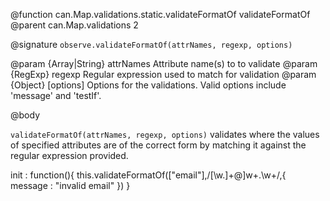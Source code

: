 @function can.Map.validations.static.validateFormatOf validateFormatOf
@parent can.Map.validations 2

@signature `observe.validateFormatOf(attrNames, regexp, options)`

@param {Array<String>|String} attrNames Attribute name(s) to to validate
@param {RegExp} regexp Regular expression used to match for validation
@param {Object} [options] Options for the validations.  Valid options include 'message' and 'testIf'.

@body

`validateFormatOf(attrNames, regexp, options)` validates where the values of
specified attributes are of the correct form by
matching it against the regular expression provided.

 init : function(){
      this.validateFormatOf(["email"],/[\w\.]+@]w+\.\w+/,{
        message : "invalid email"
   })
 }